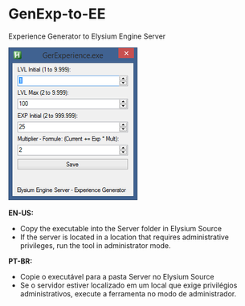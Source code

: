 # GenExp-to-EE
Experience Generator to Elysium Engine Server

![This is an image](/Sample.png)

**EN-US:**
* Copy the executable into the Server folder in Elysium Source
* If the server is located in a location that requires administrative privileges, run the tool in administrator mode.

**PT-BR:**
* Copie o executável para a pasta Server no Elysium Source
* Se o servidor estiver localizado em um local que exige privilégios administrativos, execute a ferramenta no modo de administrador.
